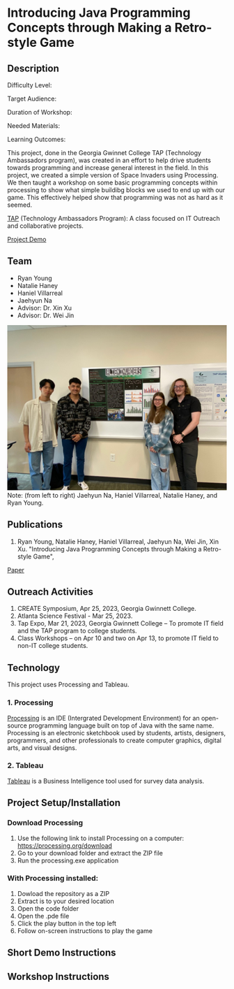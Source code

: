 # Introducing Java Programming Concepts through Making a Retro-style Game
## Description
Difficulty Level:

Target Audience: 

Duration of Workshop:

Needed Materials: 

Learning Outcomes: 

This project, done in the Georgia Gwinnet College TAP (Technology Ambassadors program), was created in an effort to help drive students towards programming and increase general interest in the field.
In this project, we created a simple version of Space Invaders using Processing. We then taught a workshop on some basic programming concepts within processing to show what simple buildibg blocks we used to end up with our game. This effectively helped show that programming was not as hard as it seemed.

[TAP](https://ggc.edu/academics/school-of-science-and-technology/research-internships-service-learning/technology-ambassador-program) (Technology Ambassadors Program): A class focused on IT Outreach and collaborative projects.

[Project Demo](https://github.com/TAP-GGC/AlienInvader2/assets/157164928/aea33800-2b25-4599-8487-800cdf44d621)


## Team
* Ryan Young
* Natalie Haney
* Haniel Villarreal
* Jaehyun Na
* Advisor: Dr. Xin Xu
* Advisor: Dr. Wei Jin

![Team!](https://github.com/Pryzzm/TAPSpaceInvaders/blob/main/Tap%20Media/Create.jpg)
Note: (from left to right) Jaehyun Na, Haniel Villarreal, Natalie Haney, and Ryan Young. 

## Publications 
1. Ryan Young, Natalie Haney, Haniel Villarreal, Jaehyun Na, Wei Jin, Xin Xu. "Introducing Java Programming Concepts through Making a Retro-style Game",

[Paper](https://github.com/Pryzzm/TAPSpaceInvaders/blob/main/Tap%20Documents/Introducing%20Java%20Programming%20Concepts%20through%20Making%20a%20Retro-style%20Game.docx)

## Outreach Activities
1. CREATE Symposium, Apr 25, 2023, Georgia Gwinnett College.
2. Atlanta Science Festival - Mar 25, 2023.
3. Tap Expo, Mar 21, 2023, Georgia Gwinnett College – To promote IT field and the TAP program to college students.
4. Class Workshops – on Apr 10 and two on Apr 13, to promote IT field to non-IT college students.

## Technology
This project uses Processing and Tableau. 
### 1. Processing
[Processing](https://processing.org/) is an IDE (Intergrated Development Environment) for an open-source programming language built on top of Java with the same name. Processing is an electronic sketchbook used by students, artists, designers, programmers, and other professionals to create computer graphics, digital arts, and visual designs. 

### 2. Tableau 
[Tableau](https://www.tableau.com/trial/tableau-software?utm_campaign_id=2017049&utm_language=EN&utm_country=USCA&kw=tableau&adgroup=CTX-Brand-Priority-Core-E&adused=ETA&matchtype=e&placement=&d=7013y000000vYhH&cq_cmp=370186750&cq_net=s&cq_plac=&msclkid=26981524b0631c5b97b6717da3aecb8f&gclsrc=ds&gclsrc=ds) is a Business Intelligence tool used for survey data analysis. 

## Project Setup/Installation
### Download Processing
1. Use the following link to install Processing on a computer: https://processing.org/download
2. Go to your download folder and extract the ZIP file
3. Run the processing.exe application 
### With Processing installed:
1. Dowload the repository as a ZIP
2. Extract is to your desired location
3. Open the code folder
4. Open the .pde file
5. Click the play button in the top left
6. Follow on-screen instructions to play the game

## Short Demo Instructions

## Workshop Instructions 
